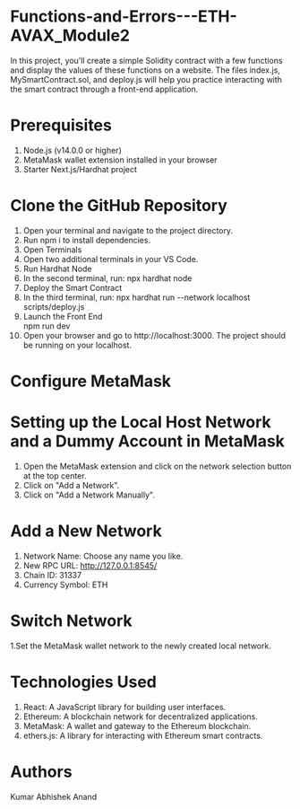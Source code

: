 # Functions-and-Errors---ETH-AVAX_Module2
 In this project, you'll create a simple Solidity contract with a few functions and display the values of these functions on a website. The files index.js, 
 MySmartContract.sol, and deploy.js will help you practice interacting with the smart contract through a front-end application.

# Prerequisites
1. Node.js (v14.0.0 or higher)
2. MetaMask wallet extension installed in your browser
3. Starter Next.js/Hardhat project

# Clone the GitHub Repository
 1. Open your terminal and navigate to the project directory.
 2. Run npm i to install dependencies.
 3. Open Terminals
 4. Open two additional terminals in your VS Code.
 5. Run Hardhat Node
 6. In the second terminal, run:
     npx hardhat node
 7. Deploy the Smart Contract
 8. In the third terminal, run:
     npx hardhat run --network localhost scripts/deploy.js
 9. Launch the Front End  
     npm run dev
 10. Open your browser and go to http://localhost:3000. The project should be running on your localhost.

# Configure MetaMask

# Setting up the Local Host Network and a Dummy Account in MetaMask
1. Open the MetaMask extension and click on the network selection button at the top center.
2. Click on "Add a Network".
3. Click on "Add a Network Manually".
   
# Add a New Network
1. Network Name: Choose any name you like.
2. New RPC URL: http://127.0.0.1:8545/
3. Chain ID: 31337
4. Currency Symbol: ETH

# Switch Network
 1.Set the MetaMask wallet network to the newly created local network.

# Technologies Used
1. React: A JavaScript library for building user interfaces.
2. Ethereum: A blockchain network for decentralized applications.
3. MetaMask: A wallet and gateway to the Ethereum blockchain.
4. ethers.js: A library for interacting with Ethereum smart contracts.
   
# Authors
Kumar Abhishek Anand
